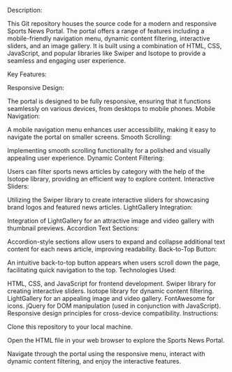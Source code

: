 Description:

This Git repository houses the source code for a modern and responsive Sports News Portal. The portal offers a range of features including a mobile-friendly navigation menu, dynamic content filtering, interactive sliders, and an image gallery. It is built using a combination of HTML, CSS, JavaScript, and popular libraries like Swiper and Isotope to provide a seamless and engaging user experience.

Key Features:

Responsive Design:

The portal is designed to be fully responsive, ensuring that it functions seamlessly on various devices, from desktops to mobile phones.
Mobile Navigation:

A mobile navigation menu enhances user accessibility, making it easy to navigate the portal on smaller screens.
Smooth Scrolling:

Implementing smooth scrolling functionality for a polished and visually appealing user experience.
Dynamic Content Filtering:

Users can filter sports news articles by category with the help of the Isotope library, providing an efficient way to explore content.
Interactive Sliders:

Utilizing the Swiper library to create interactive sliders for showcasing brand logos and featured news articles.
LightGallery Integration:

Integration of LightGallery for an attractive image and video gallery with thumbnail previews.
Accordion Text Sections:

Accordion-style sections allow users to expand and collapse additional text content for each news article, improving readability.
Back-to-Top Button:

An intuitive back-to-top button appears when users scroll down the page, facilitating quick navigation to the top.
Technologies Used:

HTML, CSS, and JavaScript for frontend development.
Swiper library for creating interactive sliders.
Isotope library for dynamic content filtering.
LightGallery for an appealing image and video gallery.
FontAwesome for icons.
jQuery for DOM manipulation (used in conjunction with JavaScript).
Responsive design principles for cross-device compatibility.
Instructions:

Clone this repository to your local machine.

Open the HTML file in your web browser to explore the Sports News Portal.

Navigate through the portal using the responsive menu, interact with dynamic content filtering, and enjoy the interactive features.
